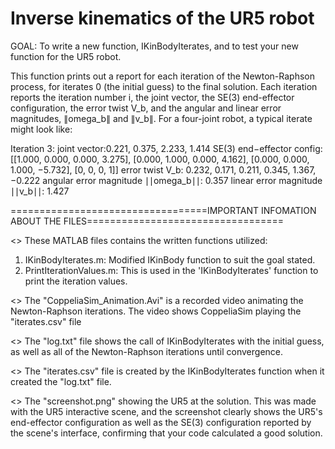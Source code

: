# Inverse kinematics of the UR5 robot
GOAL: To write a new function, IKinBodyIterates, and to test your new function for the UR5 robot.

This function prints out a report for each iteration of the Newton-Raphson process, for iterates 0 (the initial guess) to the final solution. Each iteration reports the iteration number i, the joint vector, the SE(3) end-effector configuration, the error twist V_b, and the angular and linear error magnitudes, ∥omega_b∥ and ∥v_b∥. For a four-joint robot, a typical iterate might look like:

Iteration 3:
joint vector:0.221, 0.375, 2.233, 1.414
SE(3) end−effector config:[[1.000, 0.000, 0.000, 3.275], [0.000, 1.000, 0.000, 4.162], [0.000, 0.000, 1.000, −5.732], [0, 0, 0, 1]]
error twist V_b: 0.232, 0.171, 0.211, 0.345, 1.367, −0.222
angular error magnitude ∣∣omega_b∣∣: 0.357
linear error magnitude ∣∣v_b∣∣: 1.427

==================================IMPORTANT INFOMATION ABOUT THE FILES==================================

<> These MATLAB files contains the written functions utilized: 
1. IKinBodyIterates.m: Modified IKinBody function to suit the goal stated.
2. PrintIterationValues.m: This is used in the 'IKinBodyIterates' function to print the iteration values.   

<> The "CoppeliaSim_Animation.Avi" is a recorded video animating the Newton-Raphson iterations. The video shows CoppeliaSim playing the "iterates.csv" file

<> The "log.txt" file shows the call of IKinBodyIterates with the initial guess, as well as all of the Newton-Raphson iterations until convergence.

<> The "iterates.csv" file is created by the IKinBodyIterates function when it created the "log.txt" file.

<> The "screenshot.png" showing the UR5 at the solution.  This was made with the UR5 interactive scene, and the screenshot clearly shows the UR5's end-effector configuration as well as the SE(3) configuration reported by the scene's interface, confirming that your code calculated a good solution.

